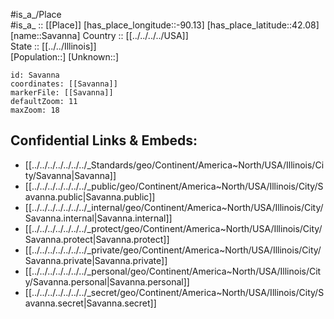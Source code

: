 ﻿---
location: [42.08,-90.13] 
mapzoom: [7,12] 
mapmarker: city 
type: City
tags:
- geo/City


SpocWebEntityId: 33978
isDeleted: false
confidential: public

---
#is_a_/Place  
#is_a_ :: [[Place]] 
[has_place_longitude::-90.13] 
[has_place_latitude::42.08] 
[name::Savanna] 
Country :: [[../../../../USA]]  
State :: [[../../Illinois]]  
[Population::] 
[Unknown::] 


```leaflet
id: Savanna
coordinates: [[Savanna]] 
markerFile: [[Savanna]] 
defaultZoom: 11 
maxZoom: 18
```


## Confidential Links & Embeds: 
- [[../../../../../../../_Standards/geo/Continent/America~North/USA/Illinois/City/Savanna|Savanna]] 
- [[../../../../../../../_public/geo/Continent/America~North/USA/Illinois/City/Savanna.public|Savanna.public]] 
- [[../../../../../../../_internal/geo/Continent/America~North/USA/Illinois/City/Savanna.internal|Savanna.internal]] 
- [[../../../../../../../_protect/geo/Continent/America~North/USA/Illinois/City/Savanna.protect|Savanna.protect]] 
- [[../../../../../../../_private/geo/Continent/America~North/USA/Illinois/City/Savanna.private|Savanna.private]] 
- [[../../../../../../../_personal/geo/Continent/America~North/USA/Illinois/City/Savanna.personal|Savanna.personal]] 
- [[../../../../../../../_secret/geo/Continent/America~North/USA/Illinois/City/Savanna.secret|Savanna.secret]] 

